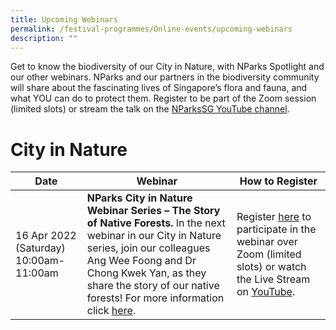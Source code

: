 ```yaml
---
title: Upcoming Webinars
permalink: /festival-programmes/Online-events/upcoming-webinars
description: ""
---
```

Get to know the biodiversity of our City in Nature, with NParks Spotlight and our other webinars. NParks and our partners in the biodiversity community will share about the fascinating lives of Singapore’s flora and fauna, and what YOU can do to protect them. Register to be part of the Zoom session (limited slots) or stream the talk on the [NParksSG YouTube channel](https://www.youtube.com/nparkssg).

# **City in Nature**

|Date|Webinar|How to Register|
|--------|--------|--------|
|16 Apr 2022 (Saturday) 10:00am-11:00am| **NParks City in Nature Webinar Series – The Story of Native Forests.** In the next webinar in our City in Nature series, join our colleagues Ang Wee Foong and Dr Chong Kwek Yan, as they share the story of our native forests! For more information click [here](https://www.nparks.gov.sg/activities/events-and-workshops/2022/4/nparks-city-in-nature-webinar-the-story-of-native-forests).| Register [here](https://go.gov.sg/story-native-forests) to participate in the webinar over Zoom (limited slots) or watch the Live Stream on [YouTube](https://www.youtube.com/watch?v=spxL1FEO0o8&feature=youtu.be).